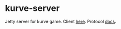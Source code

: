 # kurve-server
Jetty server for kurve game. Client [here](https://github.com/lukaville/kurve).
Protocol [docs](https://github.com/lukaville/kurve/blob/master/docs/protcol.md).
